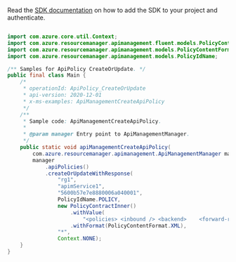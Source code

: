 Read the [SDK documentation](https://github.com/Azure/azure-sdk-for-java/blob/azure-resourcemanager-apimanagement_1.0.0-beta.2/sdk/apimanagement/azure-resourcemanager-apimanagement/README.md) on how to add the SDK to your project and authenticate.

```java

import com.azure.core.util.Context;
import com.azure.resourcemanager.apimanagement.fluent.models.PolicyContractInner;
import com.azure.resourcemanager.apimanagement.models.PolicyContentFormat;
import com.azure.resourcemanager.apimanagement.models.PolicyIdName;

/** Samples for ApiPolicy CreateOrUpdate. */
public final class Main {
    /*
     * operationId: ApiPolicy_CreateOrUpdate
     * api-version: 2020-12-01
     * x-ms-examples: ApiManagementCreateApiPolicy
     */
    /**
     * Sample code: ApiManagementCreateApiPolicy.
     *
     * @param manager Entry point to ApiManagementManager.
     */
    public static void apiManagementCreateApiPolicy(
        com.azure.resourcemanager.apimanagement.ApiManagementManager manager) {
        manager
            .apiPolicies()
            .createOrUpdateWithResponse(
                "rg1",
                "apimService1",
                "5600b57e7e8880006a040001",
                PolicyIdName.POLICY,
                new PolicyContractInner()
                    .withValue(
                        "<policies> <inbound /> <backend>    <forward-request />  </backend>  <outbound /></policies>")
                    .withFormat(PolicyContentFormat.XML),
                "*",
                Context.NONE);
    }
}
```
